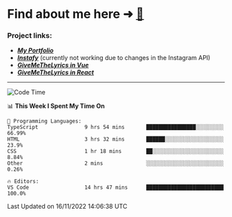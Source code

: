 # Find about me here ➜ [🧑](https://pauabella.dev)

### Project links:
- ***[My Portfolio](https://pauabella.dev)***
- ***[Instafy](https://instafy.me)*** (currently not working due to changes in the Instagram API)
- ***[GiveMeTheLyrics in Vue](https://lyrics.pauabella.dev)***
- ***[GiveMeTheLyrics in React](https://pauabella.dev/GiveMeTheLyrics)***

---
<!--START_SECTION:waka-->
![Code Time](http://img.shields.io/badge/Code%20Time-1%2C642%20hrs%202%20mins-blue)

📊 **This Week I Spent My Time On** 

```text
💬 Programming Languages: 
TypeScript               9 hrs 54 mins       ████████████████░░░░░░░░░   66.99% 
HTML                     3 hrs 32 mins       ██████░░░░░░░░░░░░░░░░░░░   23.9% 
CSS                      1 hr 18 mins        ██░░░░░░░░░░░░░░░░░░░░░░░   8.84% 
Other                    2 mins              ░░░░░░░░░░░░░░░░░░░░░░░░░   0.26%

🔥 Editors: 
VS Code                  14 hrs 47 mins      █████████████████████████   100.0%

```


 Last Updated on 16/11/2022 14:06:38 UTC
<!--END_SECTION:waka-->
